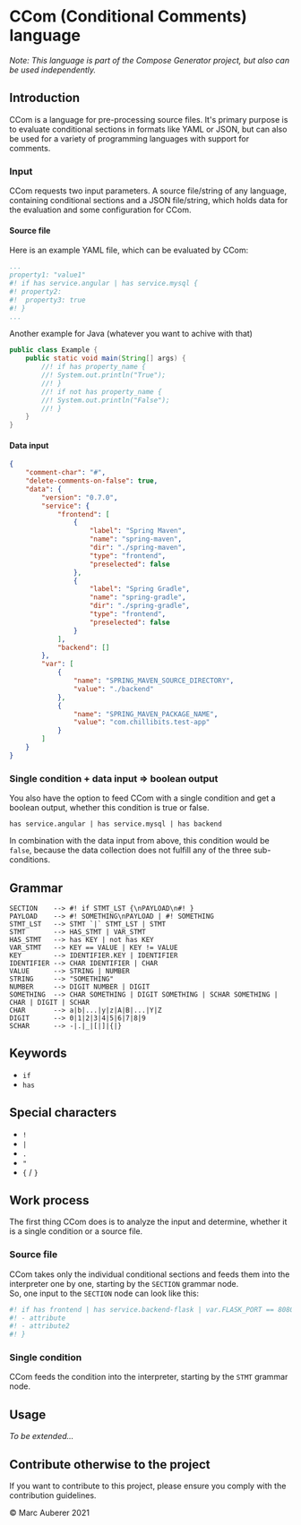 # CCom (Conditional Comments) language

*Note: This language is part of the Compose Generator project, but also can be used independently.*

## Introduction
CCom is a language for pre-processing source files. It's primary purpose is to evaluate conditional sections in formats like YAML or JSON, but can also be used for a variety of programming languages with support for comments.

### Input
CCom requests two input parameters. A source file/string of any language, containing conditional sections and a JSON file/string, which holds data for the evaluation and some configuration for CCom.

#### Source file
Here is an example YAML file, which can be evaluated by CCom:
```yaml
...
property1: "value1"
#! if has service.angular | has service.mysql {
#! property2:
#! 	property3: true
#! }
...
```

Another example for Java (whatever you want to achive with that)
```java
public class Example {
	public static void main(String[] args) {
        //! if has property_name {
        //! System.out.println("True");
        //! }
		//! if not has property_name {
        //! System.out.println("False");
        //! }
	}
}
```

#### Data input
```json
{
    "comment-char": "#",
    "delete-comments-on-false": true,
    "data": {
        "version": "0.7.0",
        "service": {
            "frontend": [
                {
                    "label": "Spring Maven",
                    "name": "spring-maven",
                    "dir": "./spring-maven",
                    "type": "frontend",
                    "preselected": false
                },
                {
                    "label": "Spring Gradle",
                    "name": "spring-gradle",
                    "dir": "./spring-gradle",
                    "type": "frontend",
                    "preselected": false
                }
            ],
            "backend": []
        },
        "var": [
            {
                "name": "SPRING_MAVEN_SOURCE_DIRECTORY",
                "value": "./backend"
            },
            {
                "name": "SPRING_MAVEN_PACKAGE_NAME",
                "value": "com.chillibits.test-app"
            }
        ]
    }
}
```

### Single condition + data input => boolean output
You also have the option to feed CCom with a single condition and get a boolean output, whether this condition is true or false.
```ccom
has service.angular | has service.mysql | has backend
```

In combination with the data input from above, this condition would be `false`, because the data collection does not fulfill any of the three sub-conditions.

## Grammar
```
SECTION    --> #! if STMT_LST {\nPAYLOAD\n#! }
PAYLOAD    --> #! SOMETHING\nPAYLOAD | #! SOMETHING
STMT_LST   --> STMT `|` STMT_LST | STMT
STMT       --> HAS_STMT | VAR_STMT
HAS_STMT   --> has KEY | not has KEY
VAR_STMT   --> KEY == VALUE | KEY != VALUE
KEY        --> IDENTIFIER.KEY | IDENTIFIER
IDENTIFIER --> CHAR IDENTIFIER | CHAR
VALUE      --> STRING | NUMBER
STRING     --> "SOMETHING"
NUMBER     --> DIGIT NUMBER | DIGIT
SOMETHING  --> CHAR SOMETHING | DIGIT SOMETHING | SCHAR SOMETHING | CHAR | DIGIT | SCHAR
CHAR       --> a|b|...|y|z|A|B|...|Y|Z
DIGIT      --> 0|1|2|3|4|5|6|7|8|9
SCHAR      --> -|.|_|[|]|{|}
```

## Keywords
-   `if`
-   `has`

## Special characters
-   `!`
-   `|`
-   `.`
-   `"`
-   `{` / `}`

## Work process
The first thing CCom does is to analyze the input and determine, whether it is a single condition or a source file.

### Source file
CCom takes only the individual conditional sections and feeds them into the interpreter one by one, starting by the `SECTION` grammar node. <br>
So, one input to the `SECTION` node can look like this:

```yaml
#! if has frontend | has service.backend-flask | var.FLASK_PORT == 8080 {
#! - attribute
#! - attribute2
#! } 
```

### Single condition
CCom feeds the condition into the interpreter, starting by the `STMT` grammar node.

## Usage
*To be extended...*

## Contribute otherwise to the project
If you want to contribute to this project, please ensure you comply with the contribution guidelines.

© Marc Auberer 2021